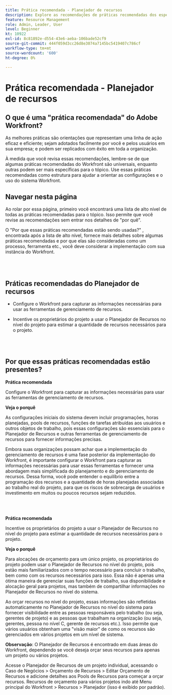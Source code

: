 ```yaml
---
title: Prática recomendada - Planejador de recursos
description: Explore as recomendações de práticas recomendadas dos especialistas da Adobe Workfront sobre como configurar, gerenciar e usar o Planejador de recursos da Workfront.
feature: Resource Management
role: Admin, Leader, User
level: Beginner
kt: 10922
exl-id: 8c81892e-d554-43e6-aeba-106bade52cf9
source-git-commit: 444f059d3cc26d8e3074a7145bc5419407c786cf
workflow-type: tm+mt
source-wordcount: '600'
ht-degree: 0%

---
```


# Prática recomendada - Planejador de recursos

## O que é uma &quot;prática recomendada&quot; do Adobe Workfront?

As melhores práticas são orientações que representam uma linha de ação eficaz e eficiente; sejam adotados facilmente por você e pelos usuários em sua empresa; e podem ser replicados com êxito em toda a organização.

À medida que você revisa essas recomendações, lembre-se de que algumas práticas recomendadas do Workfront são universais, enquanto outras podem ser mais específicas para o tópico. Use essas práticas recomendadas como estrutura para ajudar a orientar as configurações e o uso do sistema Workfront.

## Navegar nesta página

Ao rolar por essa página, primeiro você encontrará uma lista de alto nível de todas as práticas recomendadas para o tópico. Isso permite que você revise as recomendações sem entrar nos detalhes de &quot;por quê&quot;.

O &quot;Por que essas práticas recomendadas estão sendo usadas?&quot; , encontrada após a lista de alto nível, fornece mais detalhes sobre algumas práticas recomendadas e por que elas são consideradas como um processo, ferramenta etc., você deve considerar a implementação com sua instância do Workfront.

</br>
</br>

## Práticas recomendadas do Planejador de recursos

* Configure o Workfront para capturar as informações necessárias para usar as ferramentas de gerenciamento de recursos.

* Incentive os proprietários do projeto a usar o Planejador de Recursos no nível do projeto para estimar a quantidade de recursos necessários para o projeto.

</br>
</br>

## Por que essas práticas recomendadas estão presentes?

**Prática recomendada**

Configure o Workfront para capturar as informações necessárias para usar as ferramentas de gerenciamento de recursos.

**Veja o porquê**

As configurações iniciais do sistema devem incluir programações, horas planejadas, pools de recursos, funções de tarefas atribuídas aos usuários e outros objetos de trabalho, pois essas configurações são essenciais para o Planejador de Recursos e outras ferramentas de gerenciamento de recursos para fornecer informações precisas.

Embora suas organizações possam achar que a implementação do gerenciamento de recursos é uma fase posterior da implementação do Workfront, é importante configurar o Workfront para capturar as informações necessárias para usar essas ferramentas e fornecer uma abordagem mais simplificada do planejamento e do gerenciamento de recursos. Dessa forma, você pode entender o equilíbrio entre a programação dos recursos e a quantidade de horas planejadas associadas ao trabalho real do projeto, para que os riscos de sobrecarga de usuários e investimento em muitos ou poucos recursos sejam reduzidos.

</br>
</br>

**Prática recomendada**

Incentive os proprietários do projeto a usar o Planejador de Recursos no nível do projeto para estimar a quantidade de recursos necessários para o projeto.

**Veja o porquê**

Para alocações de orçamento para um único projeto, os proprietários do projeto podem usar o Planejador de Recursos no nível do projeto, pois estão mais familiarizados com o tempo necessário para concluir o trabalho, bem como com os recursos necessários para isso. Essa não é apenas uma ótima maneira de gerenciar suas funções de trabalho, sua disponibilidade e alocação geral para projetos, mas também de compartilhar informações no Planejador de Recursos no nível do sistema.

Ao orçar recursos no nível do projeto, essas informações são refletidas automaticamente no Planejador de Recursos no nível do sistema para fornecer visibilidade entre as pessoas responsáveis pelo trabalho (ou seja, gerentes de projeto) e as pessoas que trabalham na organização (ou seja, gerentes, pessoa no nível C, gerente de recursos etc.). Isso permite que vários usuários obtenham uma &quot;visão maior&quot; de como os recursos são gerenciados em vários projetos em um nível de sistema.

**Observação**: O Planejador de Recursos é encontrado em duas áreas do Workfront, dependendo se você deseja orçar seus recursos para apenas um projeto ou vários projetos.

Acesse o Planejador de Recursos de um projeto individual, acessando o Caso de Negócios > Orçamento de Recursos > Editar Orçamento de Recursos e adicione detalhes aos Pools de Recursos para começar a orçar recursos.
Recursos de orçamento para vários projetos indo até Menu principal do Workfront > Recursos > Planejador (isso é exibido por padrão).
